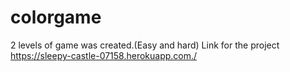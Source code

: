 # colorgame 
2 levels of game was created.(Easy and hard)
Link for the project 
https://sleepy-castle-07158.herokuapp.com./
